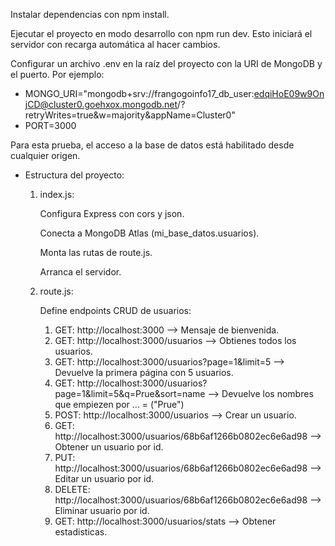 Instalar dependencias con npm install.

Ejecutar el proyecto en modo desarrollo con npm run dev. Esto iniciará el servidor con recarga automática al hacer cambios.

Configurar un archivo .env en la raíz del proyecto con la URI de MongoDB y el puerto. 
Por ejemplo:
- MONGO_URI="mongodb+srv://frangogoinfo17_db_user:edqiHoE09w9OnjCD@cluster0.goehxox.mongodb.net/?retryWrites=true&w=majority&appName=Cluster0"
- PORT=3000

Para esta prueba, el acceso a la base de datos está habilitado desde cualquier origen.

- Estructura del proyecto:

   1.  index.js:

        Configura Express con cors y json.

        Conecta a MongoDB Atlas (mi_base_datos.usuarios).

        Monta las rutas de route.js.

        Arranca el servidor.

   2.  route.js:

        Define endpoints CRUD de usuarios:

        1. GET: http://localhost:3000 --> Mensaje de bienvenida.
        2. GET: http://localhost:3000/usuarios --> Obtienes todos los usuarios.
        3. GET: http://localhost:3000/usuarios?page=1&limit=5 --> Devuelve la primera página con 5 usuarios.
        4. GET: http://localhost:3000/usuarios?page=1&limit=5&q=Prue&sort=name --> Devuelve los nombres que empiezen por ... = ("Prue")
        5. POST: http://localhost:3000/usuarios --> Crear un usuario.
        6. GET: http://localhost:3000/usuarios/68b6af1266b0802ec6e6ad98 --> Obtener un usuario por id.
        7. PUT: http://localhost:3000/usuarios/68b6af1266b0802ec6e6ad98 --> Editar un usuario por id.
        8. DELETE: http://localhost:3000/usuarios/68b6af1266b0802ec6e6ad98 --> Eliminar usuario por id.
        9. GET: http://localhost:3000/usuarios/stats --> Obtener estadisticas.

